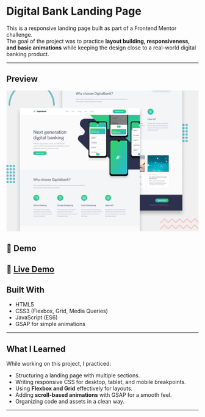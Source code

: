# Digital Bank Landing Page

This is a responsive landing page built as part of a Frontend Mentor challenge.  
The goal of the project was to practice **layout building, responsiveness, and basic animations** while keeping the design close to a real-world digital banking product.

---

## Preview

![Screenshot](./images/preview.jpg)  

## 🚀 Demo

🔗 [Live Demo](https://digitaldesktopbank.netlify.app/) 
---

## Built With

- HTML5  
- CSS3 (Flexbox, Grid, Media Queries)  
- JavaScript (ES6)  
- GSAP for simple animations

---

## What I Learned

While working on this project, I practiced:

- Structuring a landing page with multiple sections.  
- Writing responsive CSS for desktop, tablet, and mobile breakpoints.  
- Using **Flexbox and Grid** effectively for layouts.  
- Adding **scroll-based animations** with GSAP for a smooth feel.  
- Organizing code and assets in a clean way.

---



